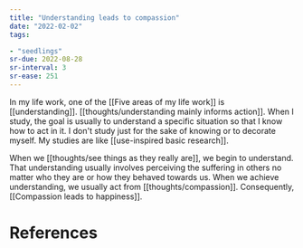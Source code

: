```yaml
---
title: "Understanding leads to compassion"
date: "2022-02-02"
tags:

- "seedlings"
sr-due: 2022-08-28
sr-interval: 3
sr-ease: 251
---
```


In my life work, one of the [[Five areas of my life work]] is [[understanding]]. [[thoughts/understanding mainly informs action]]. When I study, the goal is usually to understand a specific situation so that I know how to act in it. I don't study just for the sake of knowing or to decorate myself. My studies are like [[use-inspired basic research]].

When we [[thoughts/see things as they really are]], we begin to understand. That understanding usually involves perceiving the suffering in others no matter who they are or how they behaved towards us. When we achieve understanding, we usually act from [[thoughts/compassion]]. Consequently, [[Compassion leads to happiness]].

# References
